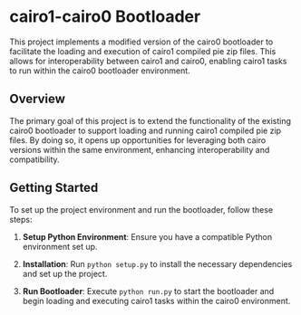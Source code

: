 # cairo1-cairo0 Bootloader

This project implements a modified version of the cairo0 bootloader to facilitate the loading and execution of cairo1 compiled pie zip files. This allows for interoperability between cairo1 and cairo0, enabling cairo1 tasks to run within the cairo0 bootloader environment.

## Overview

The primary goal of this project is to extend the functionality of the existing cairo0 bootloader to support loading and running cairo1 compiled pie zip files. By doing so, it opens up opportunities for leveraging both cairo versions within the same environment, enhancing interoperability and compatibility.

## Getting Started

To set up the project environment and run the bootloader, follow these steps:

1. **Setup Python Environment**: Ensure you have a compatible Python environment set up.
   
2. **Installation**: Run `python setup.py` to install the necessary dependencies and set up the project.

3. **Run Bootloader**: Execute `python run.py` to start the bootloader and begin loading and executing cairo1 tasks within the cairo0 environment.